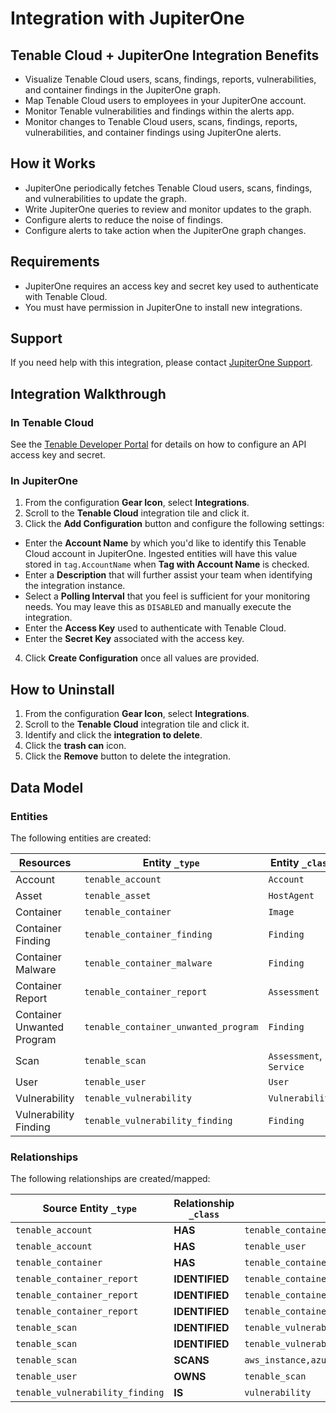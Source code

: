 # Integration with JupiterOne

## Tenable Cloud + JupiterOne Integration Benefits

- Visualize Tenable Cloud users, scans, findings, reports, vulnerabilities, and
  container findings in the JupiterOne graph.
- Map Tenable Cloud users to employees in your JupiterOne account.
- Monitor Tenable vulnerabilities and findings within the alerts app.
- Monitor changes to Tenable Cloud users, scans, findings, reports,
  vulnerabilities, and container findings using JupiterOne alerts.

## How it Works

- JupiterOne periodically fetches Tenable Cloud users, scans, findings, and
  vulnerabilities to update the graph.
- Write JupiterOne queries to review and monitor updates to the graph.
- Configure alerts to reduce the noise of findings.
- Configure alerts to take action when the JupiterOne graph changes.

## Requirements

- JupiterOne requires an access key and secret key used to authenticate with
  Tenable Cloud.
- You must have permission in JupiterOne to install new integrations.

## Support

If you need help with this integration, please contact
[JupiterOne Support](https://support.jupiterone.io).

## Integration Walkthrough

### In Tenable Cloud

See the [Tenable Developer Portal](https://developer.tenable.com/) for details
on how to configure an API access key and secret.

### In JupiterOne

1. From the configuration **Gear Icon**, select **Integrations**.
2. Scroll to the **Tenable Cloud** integration tile and click it.
3. Click the **Add Configuration** button and configure the following settings:

- Enter the **Account Name** by which you'd like to identify this Tenable Cloud
  account in JupiterOne. Ingested entities will have this value stored in
  `tag.AccountName` when **Tag with Account Name** is checked.
- Enter a **Description** that will further assist your team when identifying
  the integration instance.
- Select a **Polling Interval** that you feel is sufficient for your monitoring
  needs. You may leave this as `DISABLED` and manually execute the integration.
- Enter the **Access Key** used to authenticate with Tenable Cloud.
- Enter the **Secret Key** associated with the access key.

4. Click **Create Configuration** once all values are provided.

## How to Uninstall

1. From the configuration **Gear Icon**, select **Integrations**.
2. Scroll to the **Tenable Cloud** integration tile and click it.
3. Identify and click the **integration to delete**.
4. Click the **trash can** icon.
5. Click the **Remove** button to delete the integration.

<!-- {J1_DOCUMENTATION_MARKER_START} -->
<!--
********************************************************************************
NOTE: ALL OF THE FOLLOWING DOCUMENTATION IS GENERATED USING THE
"j1-integration document" COMMAND. DO NOT EDIT BY HAND! PLEASE SEE THE DEVELOPER
DOCUMENTATION FOR USAGE INFORMATION:

https://github.com/JupiterOne/sdk/blob/main/docs/integrations/development.md
********************************************************************************
-->

## Data Model

### Entities

The following entities are created:

| Resources                  | Entity `_type`                       | Entity `_class`         |
| -------------------------- | ------------------------------------ | ----------------------- |
| Account                    | `tenable_account`                    | `Account`               |
| Asset                      | `tenable_asset`                      | `HostAgent`             |
| Container                  | `tenable_container`                  | `Image`                 |
| Container Finding          | `tenable_container_finding`          | `Finding`               |
| Container Malware          | `tenable_container_malware`          | `Finding`               |
| Container Report           | `tenable_container_report`           | `Assessment`            |
| Container Unwanted Program | `tenable_container_unwanted_program` | `Finding`               |
| Scan                       | `tenable_scan`                       | `Assessment`, `Service` |
| User                       | `tenable_user`                       | `User`                  |
| Vulnerability              | `tenable_vulnerability`              | `Vulnerability`         |
| Vulnerability Finding      | `tenable_vulnerability_finding`      | `Finding`               |

### Relationships

The following relationships are created/mapped:

| Source Entity `_type`           | Relationship `_class` | Target Entity `_type`                                         |
| ------------------------------- | --------------------- | ------------------------------------------------------------- |
| `tenable_account`               | **HAS**               | `tenable_container`                                           |
| `tenable_account`               | **HAS**               | `tenable_user`                                                |
| `tenable_container`             | **HAS**               | `tenable_container_report`                                    |
| `tenable_container_report`      | **IDENTIFIED**        | `tenable_container_finding`                                   |
| `tenable_container_report`      | **IDENTIFIED**        | `tenable_container_malware`                                   |
| `tenable_container_report`      | **IDENTIFIED**        | `tenable_container_unwanted_program`                          |
| `tenable_scan`                  | **IDENTIFIED**        | `tenable_vulnerability_finding`                               |
| `tenable_scan`                  | **IDENTIFIED**        | `tenable_vulnerability`                                       |
| `tenable_scan`                  | **SCANS**             | `aws_instance,azure_vm,google_compute_instance,tenable_asset` |
| `tenable_user`                  | **OWNS**              | `tenable_scan`                                                |
| `tenable_vulnerability_finding` | **IS**                | `vulnerability`                                               |

<!--
********************************************************************************
END OF GENERATED DOCUMENTATION AFTER BELOW MARKER
********************************************************************************
-->
<!-- {J1_DOCUMENTATION_MARKER_END} -->
